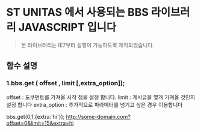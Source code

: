 ST UNITAS 에서 사용되는 BBS 라이브러리 JAVASCRIPT 입니다
================================================

>본 라이브러리는 IE7부터 실행이 가능하도록 제작되었습니다.


## 함수 설명
### 1.bbs.get ( offset , limit [,extra_option]);
 offset        : 도쿠먼트를 가져올 시작 점을 설정 합니다.
 limit         : 게시글을 몇개 가져올 것인지 설정 합니다
 extra_option  : 추가적으로 파라메터를 넘기고 싶은 경우 이용합니다
 
 bbs.get(0,1,{extra:'hi'});
 http://some-domain.com?offset=0&limit=15&extra=hi
 
   

